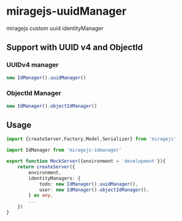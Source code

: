 # miragejs-uuidManager
miragejs custom uuid identityManager

## Support with UUID v4 and ObjectId
### UUIDv4 manager
```typescript
new IdManager().uuidManager()
```
### ObjectId Manager
```typescript
new IdManager().objectIdManager()
```
## Usage
```typescript
import {createServer,Factory,Model,Serializer} from 'miragejs'

import IdManager from 'miragejs-idmanager'

export function MockServer({environment = 'development'}){
    return createServer({
        environment,
        identityManagers: {
            todo: new IdManager().uuidManager(),
            user: new IdManager().objectIdManager(),
        } as any,
        ...
    })
}
```